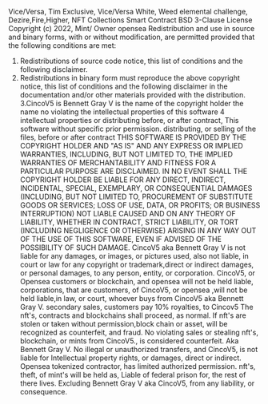  Vice/Versa, Tim Exclusive, Vice/Versa White, Weed elemental challenge, Dezire,Fire,Higher, 
NFT Collections Smart Contract 
BSD 3-Clause License
Copyright (c) 2022, Mint/ Owner opensea
Redistribution and use in source and binary forms, with or without
modification, are permitted provided that the following conditions are met:
1. Redistributions of source code notice, this
   list of conditions and the following disclaimer.
2. Redistributions in binary form must reproduce the above copyright notice,
   this list of conditions and the following disclaimer in the documentation
   and/or other materials provided with the distribution.
3.CincoV5 is Bennett Gray V is the name of the copyright holder the name
  no violating the intellectual properties of 
   this software 
 4 intellectual properties or distributing before,  or after contract,
   This software without specific prior permission. 
   distributing, or selling of the files, before or after contract
THIS SOFTWARE IS PROVIDED BY THE COPYRIGHT HOLDER AND "AS IS"
AND ANY EXPRESS OR IMPLIED WARRANTIES, INCLUDING, BUT NOT LIMITED TO, THE
IMPLIED WARRANTIES OF MERCHANTABILITY AND FITNESS FOR A PARTICULAR PURPOSE ARE
DISCLAIMED. IN NO EVENT SHALL THE COPYRIGHT HOLDER BE LIABLE
FOR ANY DIRECT, INDIRECT, INCIDENTAL, SPECIAL, EXEMPLARY, OR CONSEQUENTIAL
DAMAGES (INCLUDING, BUT NOT LIMITED TO, PROCUREMENT OF SUBSTITUTE GOODS OR
SERVICES; LOSS OF USE, DATA, OR PROFITS; OR BUSINESS INTERRUPTION) NOT LIABLE
CAUSED AND ON ANY THEORY OF LIABILITY, WHETHER IN CONTRACT, STRICT LIABILITY,
OR TORT (INCLUDING NEGLIGENCE OR OTHERWISE) ARISING IN ANY WAY OUT OF THE USE
OF THIS SOFTWARE, EVEN IF ADVISED OF THE POSSIBILITY OF SUCH DAMAGE.
CincoV5 aka Bennett Gray V is not liable for any damages, or images, or pictures used, 
also not liable, in court or law for any copyright or trademark,direct or indirect damages,
or personal damages, to any person, entity, or corporation.
CincoV5, or Opensea customers or blockchain, and opensea will not be held liable, corporations, 
  that are customers, of CincoV5, or opensea ,will not be held liable,in law, or court,
 whoever buys from CincoV5 aka Bennett Gray V.
secondary sales, customers pay 10% royalties, to Cincov5
The nft's, contracts and blockchains shall proceed, as normal.
If nft's are stolen or taken without permission,block chain or asset,
will be recognized as counterfeit, and fraud.
No violating sales or stealing nft's, blockchain, or mints from CincoV5., is considered counterfeit.
Aka Bennett Gray V.
 No illegal or unauthorized transfers, and CincoV5, is not liable for 
Intellectual property rights, or damages, direct or indirect.
Opensea tokenized contractor, has limited authorized permission. nft's, theft, of mint's will be held as,
Liable of federal prison for, the rest of there lives.
Excluding Bennett Gray V aka CincoV5, from any liability, or consequence.

